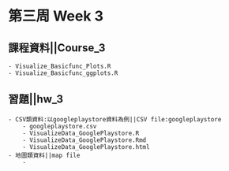 ﻿# 第三周 Week 3

## 課程資料||Course_3
	- Visualize_Basicfunc_Plots.R
	- Visualize_Basicfunc_ggplots.R

## 習題||hw_3
	- CSV類資料:以googleplaystore資料為例||CSV file:googleplaystore
		- googleplaystore.csv
		- VisualizeData_GooglePlaystore.R
		- VisualizeData_GooglePlaystore.Rmd
		- VisualizeData_GooglePlaystore.html
	- 地圖類資料||map file
		-